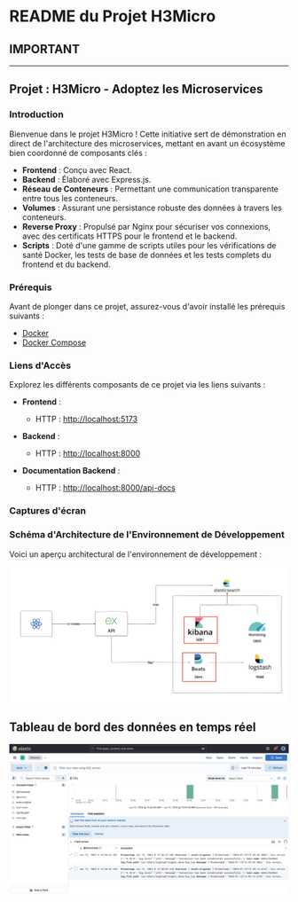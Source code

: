 # README du Projet H3Micro

## IMPORTANT
---

## Projet : H3Micro - Adoptez les Microservices

### Introduction

Bienvenue dans le projet H3Micro ! Cette initiative sert de démonstration en direct de l'architecture des microservices, mettant en avant un écosystème bien coordonné de composants clés :

-   **Frontend** : Conçu avec React.
-   **Backend** : Élaboré avec Express.js.
-   **Réseau de Conteneurs** : Permettant une communication transparente entre tous les conteneurs.
-   **Volumes** : Assurant une persistance robuste des données à travers les conteneurs.
-   **Reverse Proxy** : Propulsé par Nginx pour sécuriser vos connexions, avec des certificats HTTPS pour le frontend et le backend.
-   **Scripts** : Doté d'une gamme de scripts utiles pour les vérifications de santé Docker, les tests de base de données et les tests complets du frontend et du backend.

### Prérequis

Avant de plonger dans ce projet, assurez-vous d'avoir installé les prérequis suivants :

-   [Docker](https://www.docker.com/get-started)
-   [Docker Compose](https://docs.docker.com/compose/install)

### Liens d'Accès

Explorez les différents composants de ce projet via les liens suivants :

-   **Frontend** :

    -   HTTP : [http://localhost:5173](http://localhost:5173)

-   **Backend** :

    -   HTTP : [http://localhost:8000](http://localhost:8000)

-   **Documentation Backend** :

    -   HTTP : [http://localhost:8000/api-docs](http://localhost:8000/api-docs)

### Captures d'écran

### Schéma d'Architecture de l'Environnement de Développement

Voici un aperçu architectural de l'environnement de développement :

![Architecture de l'Environnement de Développement](./images/diagram.png)

## Tableau de bord des données en temps réel

![Alt text](./images/dashboard.png)
